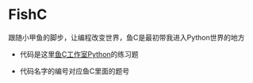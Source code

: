 # FishC
跟随小甲鱼的脚步，让编程改变世界，鱼C是最初带我进入Python世界的地方 

+ 代码是这里[鱼C工作室Python](http://bbs.fishc.org/forum.php?mod=forumdisplay&fid=243&filter=typeid&typeid=398)的练习题  
 
+ 代码名字的编号对应鱼C里面的题号  

